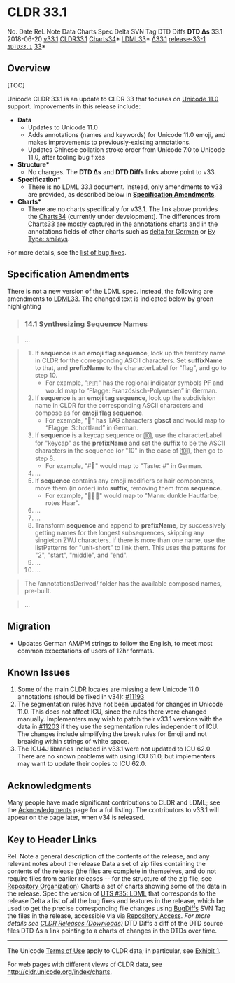 # CLDR 33.1

No. Date Rel. Note Data Charts Spec Delta SVN Tag DTD Diffs **DTD Δs** 33.1
2018-06-20 [v33.1](http://cldr.unicode.org/index/downloads/cldr-33-1)
[CLDR33.1](http://unicode.org/Public/cldr/33.1/)
[Charts34](http://www.unicode.org/cldr/charts/34)\*
[LDML33](https://www.unicode.org/reports/tr35/tr35-51/tr35.html)\*
[Δ33.1](http://unicode.org/cldr/trac/query?resolution=fixed&milestone=33.1&group=component&max=999)
[release-33-1](http://www.unicode.org/repos/cldr/tags/release-33-1/)
[`ΔDTD33.1`](http://unicode.org/cldr/trac/changeset?reponame=&new=HEAD@tags/release-33/common/dtd&old=HEAD@tags/release-33-1/common/dtd)
[33](http://www.unicode.org/cldr/charts/33/supplemental/dtd_deltas.html)\*

## Overview

[TOC]

Unicode CLDR 33.1 is an update to CLDR 33 that focuses on [Unicode
11.0](http://blog.unicode.org/2018/06/announcing-unicode-standard-version-110.html)
support. Improvements in this release include:

*   **Data**
    *   Updates to Unicode 11.0
    *   Adds annotations (names and keywords) for Unicode 11.0 emoji, and makes
        improvements to previously-existing annotations.
    *   Updates Chinese collation stroke order from Unicode 7.0 to Unicode 11.0,
        after tooling bug fixes
*   **Structure\***
    *   No changes. The **DTD Δs** and **DTD Diffs** links above point to v33.
*   **Specification\***
    *   There is no LDML 33.1 document. Instead, only amendments to v33 are
        provided, as described below in [**Specification
        Amendments**](cldr-33-1.md).
*   **Charts\***
    *   There are no charts specifically for v33.1. The link above provides the
        [Charts34](http://www.unicode.org/cldr/charts/34/) (currently under
        development). The differences from
        [Charts33](http://www.unicode.org/cldr/charts/33/) are mostly captured
        in the [annotations
        charts](https://www.unicode.org/cldr/charts/34/annotations/index.html)
        and in the annotations fields of other charts such as [delta for
        German](https://www.unicode.org/cldr/charts/34/delta/de.html) or [By
        Type:
        smileys](https://www.unicode.org/cldr/charts/34/by_type/characters.smileys.html).

For more details, see the [list of bug
fixes](http://unicode.org/cldr/trac/query?resolution=fixed&milestone=33.1&group=component&max=999).

## Specification Amendments

There is not a new version of the LDML spec. Instead, the following are
amendments to [LDML33](https://www.unicode.org/reports/tr35/tr35-51/tr35.html).
The changed text is indicated below by green highlighting

> ### 14.1 Synthesizing Sequence Names

> …

> 1.  If **sequence** is an **emoji flag sequence**, look up the territory name
      in CLDR for the corresponding ASCII characters. Set **suffixName** to
      that, and **prefixName** to the characterLabel for "flag", and go to step
      10.
>     *   For example, "🇵🇫" has the regional indicator symbols **PF** and would
          map to “Flagge: Französisch-Polynesien” in German.
> 2.  If **sequence** is an **emoji tag sequence**, look up the subdivision name
      in CLDR for the corresponding ASCII characters and compose as for **emoji
      flag sequence**.
>     *   For example, "🏴󠁧󠁢󠁳󠁣󠁴󠁿" has TAG characters **gbsct** and would map to
          “Flagge: Schottland” in German.
> 3.  If **sequence** is a keycap sequence or 🔟, use the characterLabel for
      "keycap" as the **prefixName** and set the **suffix** to be the ASCII
      characters in the sequence (or "10" in the case of 🔟), then go to step 8.
>     *   For example, "#⃣" would map to "Taste: #" in German.
> 4.  …
> 5.  If **sequence** contains any emoji modifiers or hair components, move them
      (in order) into **suffix**, removing them from **sequence**.
>     *   For example, "👨🏿‍🦰" would map to "Mann: dunkle Hautfarbe, rotes Haar".
> 6.  …
> 7.  …
> 8.  Transform **sequence** and append to **prefixName**, by successively
      getting names for the longest subsequences, skipping any singleton ZWJ
      characters. If there is more than one name, use the listPatterns for
      "unit-short" to link them. This uses the patterns for "2", "start",
      "middle", and "end".
> 9.  …
> 10. …

> The /annotationsDerived/ folder has the available composed names, pre-built.

> …

## Migration

*   Updates German AM/PM strings to follow the English, to meet most common
    expectations of users of 12hr formats.

## Known Issues

1.  Some of the main CLDR locales are missing a few Unicode 11.0 annotations
    (should be fixed in v34):
    [#11193](https://unicode.org/cldr/trac/ticket/11193)
2.  The segmentation rules have not been updated for changes in Unicode 11.0.
    This does not affect ICU, since the rules there were changed manually.
    Implementers may wish to patch their v33.1 versions with the data in
    [#11203](https://unicode.org/cldr/trac/ticket/11203) if they use the
    segmentation rules independent of ICU. The changes include simplifying the
    break rules for Emoji and not breaking within strings of white space.
3.  The ICU4J libraries included in v33.1 were not updated to ICU 62.0. There
    are no known problems with using ICU 61.0, but implementers may want to
    update their copies to ICU 62.0.

## Acknowledgments

Many people have made significant contributions to CLDR and LDML; see the
[Acknowledgments](../acknowledgments.md) page for a full listing. The
contributors to v33.1 will appear on the page later, when v34 is released.

## Key to Header Links

Rel. Note a general description of the contents of the release, and any relevant
notes about the release Data a set of zip files containing the contents of the
release (the files are complete in themselves, and do not require files from
earlier releases -- for the structure of the zip file, see [Repository
Organization](http://cldr.unicode.org/index/downloads#Repository_Organization))
Charts a set of charts showing some of the data in the release. Spec the version
of [UTS #35: LDML](http://www.unicode.org/reports/tr35/) that corresponds to the
release Delta a list of all the bug fixes and features in the release, which be
used to get the precise corresponding file changes using
[BugDiffs](http://unicode.org/cgi-bin/bugdiffs.pl) SVN Tag the files in the
release, accessible via via [Repository
Access](http://cldr.unicode.org/index/downloads#latest_draft_version). *For more
details see [CLDR Releases (Downloads)](index.md)* DTD Diffs a diff of the DTD
source files DTD Δs a link pointing to a charts of changes in the DTDs over
time.

---

The Unicode [Terms of Use](http://unicode.org/copyright.html) apply to CLDR
data; in particular, see [Exhibit
1](http://unicode.org/copyright.html#Exhibit1).

For web pages with different views of CLDR data, see
<http://cldr.unicode.org/index/charts>.
